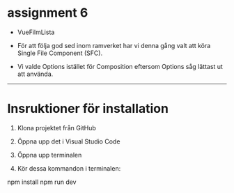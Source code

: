 # assignment 6

- VueFilmLista

- För att följa god sed inom ramverket har vi denna gång valt att köra Single File Component (SFC).
- Vi valde Options istället för Composition eftersom Options såg lättast ut att använda.

---------------------------------------------------------------------------------------------------

# Insruktioner för installation

1. Klona projektet från GitHub

2.  Öppna upp det i Visual Studio Code

3. Öppna upp terminalen

4. Kör dessa kommandon i terminalen:

npm install
npm run dev